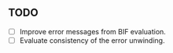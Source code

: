 TODO
----
 * [ ] Improve error messages from BIF evaluation.
 * [ ] Evaluate consistency of the error unwinding.
